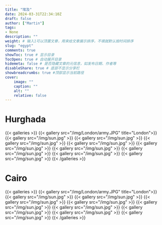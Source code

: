 ```yaml
---
title: "埃及"
date: 2024-03-31T22:34:10Z
draft: false
author: ["Martin"]
tags: 
- None
description: ""
weight: # 输入1可以顶置文章，用来给文章展示排序，不填就默认按时间排序
slug: "egypt"
comments: true
showToc: true # 显示目录
TocOpen: true # 自动展开目录
hidemeta: false # 是否隐藏文章的元信息，如发布日期、作者等
disableShare: true # 底部不显示分享栏
showbreadcrumbs: true #顶部显示当前路径
cover:
    image: ""
    caption: ""
    alt: ""
    relative: false
---
```


# Hurghada
{{< galleries >}}
{{< gallery src="/img/London/army.JPG" title="London">}}
{{< gallery src="/img/sun.jpg" >}}
{{< gallery src="/img/sun.jpg" >}}
{{< gallery src="/img/sun.jpg" >}}
{{< gallery src="/img/sun.jpg" >}}
{{< gallery src="/img/sun.jpg" >}}
{{< gallery src="/img/sun.jpg" >}}
{{< gallery src="/img/sun.jpg" >}}
{{< gallery src="/img/sun.jpg" >}}
{{< gallery src="/img/sun.jpg" >}}
{{< /galleries >}}

# Cairo
{{< galleries >}}
{{< gallery src="/img/London/army.JPG" title="London">}}
{{< gallery src="/img/sun.jpg" >}}
{{< gallery src="/img/sun.jpg" >}}
{{< gallery src="/img/sun.jpg" >}}
{{< gallery src="/img/sun.jpg" >}}
{{< gallery src="/img/sun.jpg" >}}
{{< gallery src="/img/sun.jpg" >}}
{{< gallery src="/img/sun.jpg" >}}
{{< gallery src="/img/sun.jpg" >}}
{{< gallery src="/img/sun.jpg" >}}
{{< /galleries >}}

